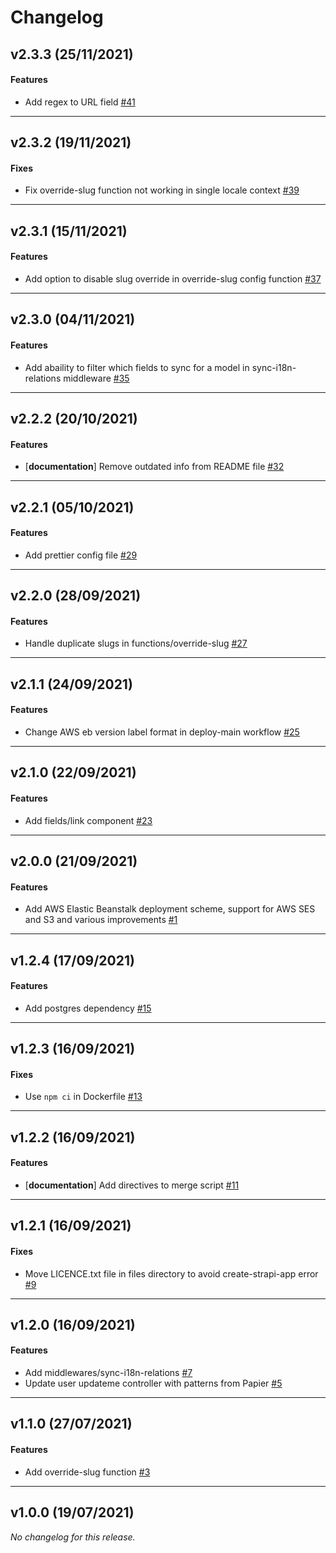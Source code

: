 # Changelog

## v2.3.3 (25/11/2021)

#### Features

-  Add regex to URL field [#41](https://github.com/principalstudio/strapi-template-basic/issues/41)

---

## v2.3.2 (19/11/2021)

#### Fixes

-  Fix override-slug function not working in single locale context [#39](https://github.com/principalstudio/strapi-template-basic/issues/39)

---

## v2.3.1 (15/11/2021)

#### Features

-  Add option to disable slug override in override-slug config function [#37](https://github.com/principalstudio/strapi-template-basic/issues/37)

---

## v2.3.0 (04/11/2021)

#### Features

-  Add abaility to filter which fields to sync for a model in sync-i18n-relations middleware [#35](https://github.com/principalstudio/strapi-template-basic/issues/35)

---

## v2.2.2 (20/10/2021)

#### Features

- [**documentation**] Remove outdated info from README file [#32](https://github.com/principalstudio/strapi-template-basic/issues/32)

---

## v2.2.1 (05/10/2021)

#### Features

-  Add prettier config file [#29](https://github.com/principalstudio/strapi-template-basic/issues/29)

---

## v2.2.0 (28/09/2021)

#### Features

-  Handle duplicate slugs in functions/override-slug [#27](https://github.com/principalstudio/strapi-template-basic/issues/27)

---

## v2.1.1 (24/09/2021)

#### Features

-  Change AWS eb version label format in deploy-main workflow [#25](https://github.com/principalstudio/strapi-template-basic/issues/25)

---

## v2.1.0 (22/09/2021)

#### Features

-  Add fields/link component [#23](https://github.com/principalstudio/strapi-template-basic/issues/23)

---

## v2.0.0 (21/09/2021)

#### Features

-  Add AWS Elastic Beanstalk deployment scheme, support for AWS SES and S3 and various improvements [#1](https://github.com/principalstudio/strapi-template-basic/issues/1)

---

## v1.2.4 (17/09/2021)

#### Features

-  Add postgres dependency [#15](https://github.com/principalstudio/strapi-template-basic/issues/15)

---

## v1.2.3 (16/09/2021)

#### Fixes

-  Use `npm ci` in Dockerfile [#13](https://github.com/principalstudio/strapi-template-basic/issues/13)

---

## v1.2.2 (16/09/2021)

#### Features

- [**documentation**] Add directives to merge script [#11](https://github.com/principalstudio/strapi-template-basic/issues/11)

---

## v1.2.1 (16/09/2021)

#### Fixes

-  Move LICENCE.txt file in files directory to avoid create-strapi-app error [#9](https://github.com/principalstudio/strapi-template-basic/issues/9)

---

## v1.2.0 (16/09/2021)

#### Features

-  Add middlewares/sync-i18n-relations [#7](https://github.com/principalstudio/strapi-template-basic/issues/7)
-  Update user updateme controller with patterns from Papier [#5](https://github.com/principalstudio/strapi-template-basic/issues/5)

---

## v1.1.0 (27/07/2021)

#### Features

-  Add override-slug function [#3](https://github.com/principalstudio/strapi-template-basic/issues/3)

---

## v1.0.0 (19/07/2021)
*No changelog for this release.*

